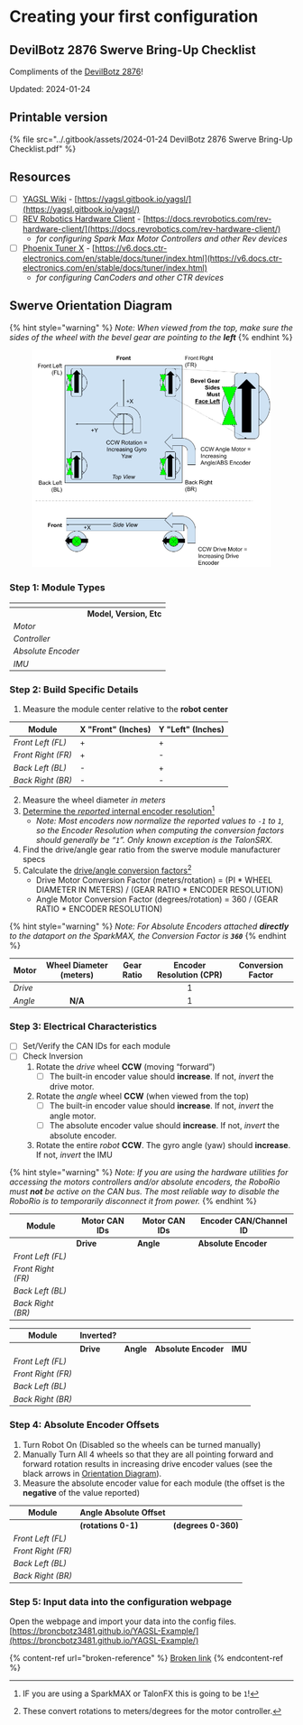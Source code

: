 # Creating your first configuration

## DevilBotz 2876 Swerve Bring-Up Checklist

Compliments of the [DevilBotz 2876](https://www.thebluealliance.com/team/2876/2024)!

Updated: 2024-01-24

## Printable version

{% file src="../.gitbook/assets/2024-01-24 DevilBotz 2876 Swerve Bring-Up Checklist.pdf" %}

## Resources

* [ ] [YAGSL Wiki](https://yagsl.gitbook.io/yagsl/) - [https://yagsl.gitbook.io/yagsl/](https://yagsl.gitbook.io/yagsl/)
* [ ] [REV Robotics Hardware Client](https://docs.revrobotics.com/rev-hardware-client/) - [https://docs.revrobotics.com/rev-hardware-client/](https://docs.revrobotics.com/rev-hardware-client/)
  * _for configuring Spark Max Motor Controllers and other Rev devices_
* [ ] [Phoenix Tuner X](https://pro.docs.ctr-electronics.com/en/stable/docs/hardware-reference/cancoder/index.html) - [https://v6.docs.ctr-electronics.com/en/stable/docs/tuner/index.html](https://v6.docs.ctr-electronics.com/en/stable/docs/tuner/index.html)
  * _for configuring CanCoders and other CTR devices_

## Swerve Orientation Diagram

{% hint style="warning" %}
_Note: When viewed from the top, make sure the sides of the wheel with the bevel gear are pointing to the **left**_
{% endhint %}

<figure><img src="../.gitbook/assets/devilbots_cropped_swerve_orientation.png" alt=""><figcaption></figcaption></figure>

### Step 1: Module Types

<table data-header-hidden data-full-width="true"><thead><tr><th></th><th></th></tr></thead><tbody><tr><td></td><td><strong>Model, Version, Etc</strong></td></tr><tr><td><em>Motor</em></td><td></td></tr><tr><td><em>Controller</em></td><td></td></tr><tr><td><em>Absolute Encoder</em></td><td></td></tr><tr><td><em>IMU</em></td><td></td></tr></tbody></table>

### Step 2: Build Specific Details

1. Measure the module center relative to the **robot center**

<table data-full-width="true"><thead><tr><th>Module</th><th>X "Front" (Inches)</th><th>Y "Left" (Inches)</th></tr></thead><tbody><tr><td><em>Front Left (FL)</em></td><td>+</td><td>+</td></tr><tr><td><em>Front Right (FR)</em></td><td>+</td><td>-</td></tr><tr><td><em>Back Left (BL)</em></td><td>-</td><td>+</td></tr><tr><td><em>Back Right (BR)</em></td><td>-</td><td>-</td></tr></tbody></table>

2. Measure the wheel diameter _in meters_
3. [Determine the _reported_ internal encoder resolution](#user-content-fn-1)[^1]
   * _Note: Most encoders now normalize the reported values to `-1` to `1`, so the Encoder Resolution when computing the conversion factors should generally be “`1`”. Only known exception is the TalonSRX._
4. Find the drive/angle gear ratio from the swerve module manufacturer specs
5. Calculate the [drive/angle conversion factors](#user-content-fn-2)[^2]
   * Drive Motor Conversion Factor (meters/rotation) = (PI \* WHEEL DIAMETER IN METERS) / (GEAR RATIO \* ENCODER RESOLUTION)
   * Angle Motor Conversion Factor (degrees/rotation) = 360 / (GEAR RATIO \* ENCODER RESOLUTION)

{% hint style="warning" %}
_Note: For Absolute Encoders attached **directly** to the dataport on the SparkMAX, the Conversion Factor is **`360`**_
{% endhint %}

<table data-full-width="true"><thead><tr><th>Motor</th><th align="center">Wheel Diameter (meters)</th><th>Gear Ratio</th><th align="center">Encoder Resolution (CPR)</th><th>Conversion Factor</th></tr></thead><tbody><tr><td><em>Drive</em></td><td align="center"></td><td></td><td align="center">1</td><td></td></tr><tr><td><em>Angle</em></td><td align="center"><strong>N/A</strong></td><td></td><td align="center">1</td><td></td></tr></tbody></table>

### Step 3: Electrical Characteristics

* [ ] Set/Verify the CAN IDs for each module
* [ ] Check Inversion
  1. Rotate the _drive_ wheel **CCW** (moving “forward”)
     * [ ] The built-in encoder value should **increase**. If not, _invert_ the drive motor.
  2. Rotate the _angle_ wheel **CCW** (when viewed from the top)
     * [ ] The built-in encoder value should **increase**. If not, _invert_ the angle motor.
     * [ ] The absolute encoder value should **increase**. If not, _invert_ the absolute encoder.
  3. Rotate the entire _robot_ **CCW**. The gyro angle (yaw) should **increase**. If not, _invert_ the IMU

{% hint style="warning" %}
_Note: If you are using the hardware utilities for accessing the motors controllers and/or absolute encoders, the RoboRio must **not** be active on the CAN bus. The most reliable way to disable the RoboRio is to temporarily disconnect it from power._
{% endhint %}

<table data-full-width="true"><thead><tr><th>Module</th><th>Motor CAN IDs</th><th>Motor CAN IDs</th><th>Encoder CAN/Channel ID</th></tr></thead><tbody><tr><td></td><td><strong>Drive</strong></td><td><strong>Angle</strong></td><td><strong>Absolute Encoder</strong></td></tr><tr><td><em>Front Left (FL)</em></td><td></td><td></td><td></td></tr><tr><td><em>Front Right (FR)</em></td><td></td><td></td><td></td></tr><tr><td><em>Back Left (BL)</em></td><td></td><td></td><td></td></tr><tr><td><em>Back Right (BR)</em></td><td></td><td></td><td></td></tr></tbody></table>

<table data-full-width="true"><thead><tr><th>Module</th><th>Inverted?</th><th></th><th></th><th></th></tr></thead><tbody><tr><td></td><td><strong>Drive</strong></td><td><strong>Angle</strong></td><td><strong>Absolute Encoder</strong></td><td><strong>IMU</strong></td></tr><tr><td><em>Front Left (FL)</em></td><td></td><td></td><td></td><td></td></tr><tr><td><em>Front Right (FR)</em></td><td></td><td></td><td></td><td></td></tr><tr><td><em>Back Left (BL)</em></td><td></td><td></td><td></td><td></td></tr><tr><td><em>Back Right (BR)</em></td><td></td><td></td><td></td><td></td></tr></tbody></table>

### Step 4: Absolute Encoder Offsets

1. Turn Robot On (Disabled so the wheels can be turned manually)
2. Manually Turn All 4 wheels so that they are all pointing forward and forward rotation results in increasing drive encoder values (see the black arrows in [Orientation Diagram](creating-your-first-configuration.md#swerve-orientation-diagram-1)).
3. Measure the absolute encoder value for each module (the offset is the **negative** of the value reported)

<table data-full-width="true"><thead><tr><th>Module</th><th>Angle Absolute Offset</th><th></th></tr></thead><tbody><tr><td></td><td><strong>(rotations 0-1)</strong></td><td><strong>(degrees 0-360)</strong></td></tr><tr><td><em>Front Left (FL)</em></td><td></td><td></td></tr><tr><td><em>Front Right (FR)</em></td><td></td><td></td></tr><tr><td><em>Back Left (BL)</em></td><td></td><td></td></tr><tr><td><em>Back Right (BR)</em></td><td></td><td></td></tr></tbody></table>

### Step 5: Input data into the configuration webpage

Open the webpage and import your data into the config files. \
[https://broncbotz3481.github.io/YAGSL-Example/](https://broncbotz3481.github.io/YAGSL-Example/)

{% content-ref url="broken-reference" %}
[Broken link](broken-reference)
{% endcontent-ref %}



[^1]: IF you are using a SparkMAX or TalonFX this is going to be `1`!

[^2]: These convert rotations to meters/degrees for the motor controller.

